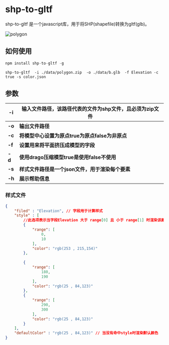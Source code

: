 # shp-to-gltf

shp-to-gltf 是一个javascript库，用于将SHP(shapefile)转换为gltf(glb)。

![polygon](https://wangchuan12.github.io/shpGltf/polygon.png)

## 如何使用

```js
npm install shp-to-gltf -g
```

```
shp-to-gltf  -i ./data/polygon.zip  -o ./data/b.glb  -f Elevation -c true -s color.json
```

## 参数

| **-i** | **输入文件路径，该路径代表的文件为shp文件，且必须为zip文件** |
| ------ | ------------------------------------------------------------ |
| **-o** | **输出文件路径**                                             |
| **-c** | **将模型中心设置为原点true为原点false为非原点**              |
| **-f** | **设置用来将平面挤压成模型的字段**                           |
| **-d** | **使用drago压缩模型true是使用false不使用**                   |
| **-s** | **样式文件路径是一个json文件，用于渲染每个要素**             |
| **-h** | **展示帮助信息**                                             |

### **样式文件**

```json
{
    "filed" : "Elevation", // 字段用于计算样式
    "style" : [
        //此选项表示当字段Elevation 大于 range[0] 且 小于 range[1] 时渲染该颜色
        {    
            "range": [
                0,
                10
            ],
            "color": "rgb(253 , 215,154)"
        },
       
        {
            "range": [
                180,
                190
            ],
            "color": "rgb(25 , 84,123)"
        },
        {
            "range": [
                290,
                300
            ],
            "color": "rgb(25 , 84,123)"
        }
    ],
    "defaultColor" : "rgb(25 , 84,123)" // 当没有命中style时渲染默认颜色
}
```

